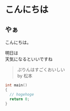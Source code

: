 # こんにちは
## やぁ
こんにちは。

明日は  
天気になるといいですね

>ぷりんはすごくおいしい  
>by 松本
``` c
int main()
{
  // hogehoge
  return 0;
}
```
